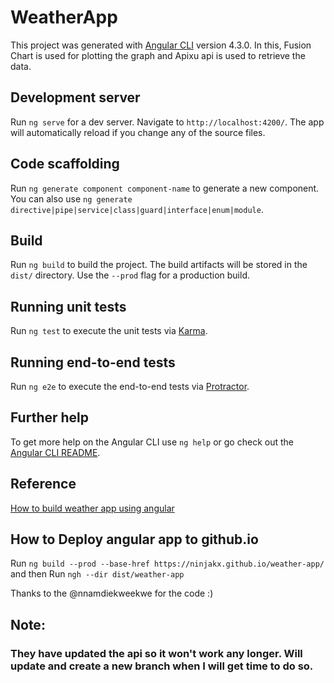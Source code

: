 # WeatherApp

This project was generated with [Angular CLI](https://github.com/angular/angular-cli) version 4.3.0.
In this, Fusion Chart is used for plotting the graph and Apixu api is used to retrieve the data.

## Development server

Run `ng serve` for a dev server. Navigate to `http://localhost:4200/`. The app will automatically reload if you change any of the source files.

## Code scaffolding

Run `ng generate component component-name` to generate a new component. You can also use `ng generate directive|pipe|service|class|guard|interface|enum|module`.

## Build

Run `ng build` to build the project. The build artifacts will be stored in the `dist/` directory. Use the `--prod` flag for a production build.

## Running unit tests

Run `ng test` to execute the unit tests via [Karma](https://karma-runner.github.io).

## Running end-to-end tests

Run `ng e2e` to execute the end-to-end tests via [Protractor](http://www.protractortest.org/).

## Further help

To get more help on the Angular CLI use `ng help` or go check out the [Angular CLI README](https://github.com/angular/angular-cli/blob/master/README.md).

## Reference

[How to build weather app using angular](https://www.digitalocean.com/community/tutorials/how-to-build-a-weather-app-with-angular-bootstrap-and-the-apixu-api)

## How to Deploy angular app to github.io

Run `ng build --prod --base-href https://ninjakx.github.io/weather-app/` and then Run `ngh --dir dist/weather-app`

Thanks to the @nnamdiekweekwe for the code :)


## Note: 
### They have updated the api so it won't work any longer. Will update and create a new branch when I will get time to do so.
